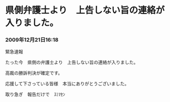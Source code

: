# 県側弁護士より　上告しない旨の連絡が入りました。
### 2009年12月21日16:18

緊急速報

たった今　県側の弁護士より　上告しない旨の連絡が入りました。

高裁の勝訴判決が確定です。

応援して下さっている皆様　本当にありがとうございました。

取り急ぎ　報告だけで　ｽﾐﾏｾﾝ